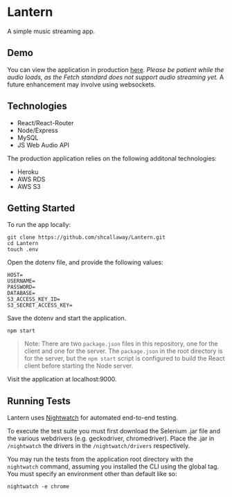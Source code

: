 # Lantern

A simple music streaming app.

## Demo

You can view the application in production [here](https://calm-tundra-94870.herokuapp.com/). *Please be patient while the audio loads, as the Fetch standard does not support audio streaming yet.* A future enhancement may involve using websockets. 

## Technologies

* React/React-Router
* Node/Express
* MySQL
* JS Web Audio API

The production application relies on the following additonal technologies:

* Heroku
* AWS RDS
* AWS S3

## Getting Started

To run the app locally:

```
git clone https://github.com/shcallaway/Lantern.git
cd Lantern
touch .env
```

Open the dotenv file, and provide the following values:

```
HOST=
USERNAME=
PASSWORD=
DATABASE=
S3_ACCESS_KEY_ID=
S3_SECRET_ACCESS_KEY=
```

Save the dotenv and start the application.

```
npm start
```

> Note: There are two `package.json` files in this repository, one for the client and one for the server. The `package.json` in the root directory is for the server, but the `npm start` script is configured to build the React client before starting the Node server. 

Visit the application at localhost:9000.

## Running Tests

Lantern uses [Nightwatch](http://nightwatchjs.org/) for automated end-to-end testing. 

To execute the test suite you must first download the Selenium .jar file and the various webdrivers (e.g. geckodriver, chromedriver). Place the .jar in `/nightwatch` the drivers in the `/nightwatch/drivers` respectively. 

You may run the tests from the application root directory with the `nightwatch` command, assuming you installed the CLI using the global tag. You must specify an environment other than default like so:

```
nightwatch -e chrome
```